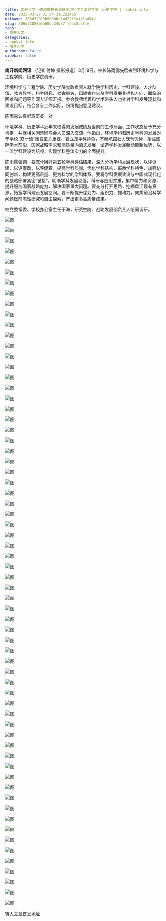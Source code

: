 ```yaml
---
title: 南开大学->陈雨露校长调研环境科学与工程学院、历史学院 | nankai.info
date: 2023-03-27 01:34:31.232455
urlname: 306d32880b9b60bc34d37ffe4c5a454e
slug: 306d32880b9b60bc34d37ffe4c5a454e
tags: 
- 南开大学
categories:
- nankai.info
- 南开大学
authorbox: false
sidebar: false
---
```

**南开新闻网讯** （记者 付坤 摄影报道）3月18日，校长陈雨露先后来到环境科学与工程学院、历史学院调研。

环境科学与工程学院、历史学院党政负责人就学院学科历史、学科建设、人才队伍、教育教学、科学研究、社会服务、国际合作以及学科发展目标和方向、面临的困难和问题等作深入详细汇报。参会教师代表和学术带头人也针对学科发展现状和建设目标，结合各自工作实际，纷纷提出意见建议。

陈雨露认真听取汇报，对
<!--more-->
环境学科、历史学科近年来取得的发展成绩及当前的工作局面、工作状态给予充分肯定，并就相关问题同与会人员深入交流。他指出，环境学科和历史学科的发展对于学校“双一流”建设至关重要，要立足学科特色，不断巩固壮大既有优势，聚焦国际学术前沿、国家战略需求和高质量内涵式发展，塑造学科发展新动能新优势，以一流学科建设为统领，实现学科整体实力的全面提升。

陈雨露强调，要充分用好第五轮学科评估结果，深入分析学科发展现状，以评促建、以评促改、以评促管，提高学科质量、优化学科结构、鼓励学科特色、加强协同创新，构建更高质量、更为科学的学科体系。要将学科发展建设与中国式现代化的战略部署紧密“链接”，明确学科发展路径，科研与应用并重，集中精力和资源，提升服务国家战略能力，解决国家重大问题。要充分打开思路，挖掘盘活现有资源，拓宽学科建设发展空间。要不断提升谋划力、组织力、推动力，聚焦前沿科学问题做前瞻性研究和自由探索，产出更多高质量成果。

校党委常委、学校办公室主任于海，研究生院、战略发展部负责人陪同调研。

![图](http://news.nankai.edu.cn/ywsd/system/2023/03/19/g)

![图](http://news.nankai.edu.cn/ywsd/system/2023/03/19/p)

![图](http://news.nankai.edu.cn/ywsd/system/2023/03/19/j)

![图](http://news.nankai.edu.cn/ywsd/system/2023/03/19/)

![图](http://news.nankai.edu.cn/ywsd/system/2023/03/19/0)

![图](http://news.nankai.edu.cn/ywsd/system/2023/03/19/2)

![图](http://news.nankai.edu.cn/ywsd/system/2023/03/19/b)

![图](http://news.nankai.edu.cn/ywsd/system/2023/03/19/7)

![图](http://news.nankai.edu.cn/ywsd/system/2023/03/19/3)

![图](http://news.nankai.edu.cn/ywsd/system/2023/03/19/4)

![图](http://news.nankai.edu.cn/ywsd/system/2023/03/19/b)

![图](http://news.nankai.edu.cn/ywsd/system/2023/03/19/a)

![图](http://news.nankai.edu.cn/ywsd/system/2023/03/19/_)

![图](http://news.nankai.edu.cn/ywsd/system/2023/03/19/1)

![图](http://news.nankai.edu.cn/ywsd/system/2023/03/19/8)

![图](http://news.nankai.edu.cn/ywsd/system/2023/03/19/5)

![图](http://news.nankai.edu.cn/ywsd/system/2023/03/19/0)

![图](http://news.nankai.edu.cn/ywsd/system/2023/03/19/5)

![图](http://news.nankai.edu.cn/ywsd/system/2023/03/19/0)

![图](http://news.nankai.edu.cn/ywsd/system/2023/03/19/0)

![图](http://news.nankai.edu.cn/ywsd/system/2023/03/19/0)

![图](http://news.nankai.edu.cn/ywsd/system/2023/03/19/3)

![图](http://news.nankai.edu.cn/ywsd/system/2023/03/19/0)

![图](http://news.nankai.edu.cn/ywsd/system/2023/03/19/0)

![图](http://news.nankai.edu.cn/)

![图](http://news.nankai.edu.cn/ywsd/system/2023/03/19/5)

![图](http://news.nankai.edu.cn/ywsd/system/2023/03/19/0)

![图](http://news.nankai.edu.cn/ywsd/system/2023/03/19/5)

![图](http://news.nankai.edu.cn/)

![图](http://news.nankai.edu.cn/ywsd/system/2023/03/19/0)

![图](http://news.nankai.edu.cn/ywsd/system/2023/03/19/0)

![图](http://news.nankai.edu.cn/ywsd/system/2023/03/19/0)

![图](http://news.nankai.edu.cn/)

![图](http://news.nankai.edu.cn/ywsd/system/2023/03/19/3)

![图](http://news.nankai.edu.cn/ywsd/system/2023/03/19/0)

![图](http://news.nankai.edu.cn/ywsd/system/2023/03/19/0)

![图](http://news.nankai.edu.cn/)

![图](http://news.nankai.edu.cn/ywsd/system/2023/03/19/c)

![图](http://news.nankai.edu.cn/ywsd/system/2023/03/19/i)

![图](http://news.nankai.edu.cn/ywsd/system/2023/03/19/p)

![图](http://news.nankai.edu.cn/)

![图](http://news.nankai.edu.cn/ywsd/system/2023/03/19/n)

![图](http://news.nankai.edu.cn/ywsd/system/2023/03/19/c)

![图](http://news.nankai.edu.cn/ywsd/system/2023/03/19/)

![图](http://news.nankai.edu.cn/ywsd/system/2023/03/19/u)

![图](http://news.nankai.edu.cn/ywsd/system/2023/03/19/d)

![图](http://news.nankai.edu.cn/ywsd/system/2023/03/19/e)

![图](http://news.nankai.edu.cn/ywsd/system/2023/03/19/)

![图](http://news.nankai.edu.cn/ywsd/system/2023/03/19/i)

![图](http://news.nankai.edu.cn/ywsd/system/2023/03/19/a)

![图](http://news.nankai.edu.cn/ywsd/system/2023/03/19/k)

![图](http://news.nankai.edu.cn/ywsd/system/2023/03/19/n)

![图](http://news.nankai.edu.cn/ywsd/system/2023/03/19/a)

![图](http://news.nankai.edu.cn/ywsd/system/2023/03/19/n)

![图](http://news.nankai.edu.cn/ywsd/system/2023/03/19/)

![图](http://news.nankai.edu.cn/ywsd/system/2023/03/19/s)

![图](http://news.nankai.edu.cn/ywsd/system/2023/03/19/w)

![图](http://news.nankai.edu.cn/ywsd/system/2023/03/19/e)

![图](http://news.nankai.edu.cn/ywsd/system/2023/03/19/n)

![图](http://news.nankai.edu.cn/)

![图](http://news.nankai.edu.cn/)

![图](http://news.nankai.edu.cn/ywsd/system/2023/03/19/:)

![图](http://news.nankai.edu.cn/ywsd/system/2023/03/19/p)

![图](http://news.nankai.edu.cn/ywsd/system/2023/03/19/t)

![图](http://news.nankai.edu.cn/ywsd/system/2023/03/19/t)

![图](http://news.nankai.edu.cn/ywsd/system/2023/03/19/h)

[转入文章首发地址](http://news.nankai.edu.cn/ywsd/system/2023/03/19/030054935.shtml)